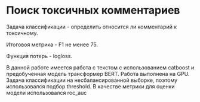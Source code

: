 # Поиск токсичных комментариев
Задача классификации - определить относится ли комментарий к токсичному.

Итоговоя метрика - F1 не менее 75.

Функция потерь - logloss.

В данной работе имеется работа с текстом с использованием catboost и предобученная модель трансформер BERT. Работа выполнена на GPU. Задача классификации на несбалансированной выборке, поэтому использовался подбор threshold. В качестве метрики для оценки модели использовался roc_auc
